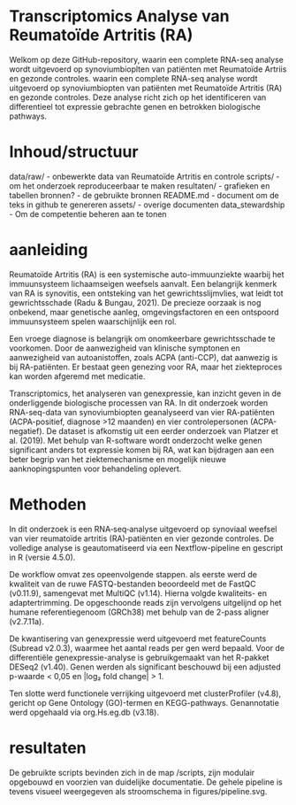 # Transcriptomics Analyse van Reumatoïde Artritis (RA)
Welkom op deze GitHub-repository, waarin een complete RNA-seq analyse wordt uitgevoerd op synoviumbioplten van patiënten met Reumatoïde Artriis en gezonde controles. waarin een complete RNA-seq analyse wordt uitgevoerd op synoviumbiopten van patiënten met Reumatoïde Artritis (RA) en gezonde controles. Deze analyse richt zich op het identificeren van differentieel tot expressie gebrachte genen en betrokken biologische pathways.

# Inhoud/structuur
data/raw/ - onbewerkte data van Reumatoïde Artritis en controle 
scripts/ - om het onderzoek reproduceerbaar te maken
resultaten/ - grafieken en tabellen 
bronnen? - de gebruikte bronnen 
README.md - document om de teks in github te genereren 
assets/ - overige documenten
data_stewardship - Om de competentie beheren aan te tonen


# aanleiding

Reumatoïde Artritis (RA) is een systemische auto-immuunziekte waarbij het immuunsysteem lichaamseigen weefsels aanvalt. Een belangrijk kenmerk van RA is synovitis, een ontsteking van het gewrichtsslijmvlies, wat leidt tot gewrichtsschade (Radu & Bungau, 2021). De precieze oorzaak is nog onbekend, maar genetische aanleg, omgevingsfactoren en een ontspoord immuunsysteem spelen waarschijnlijk een rol.

Een vroege diagnose is belangrijk om onomkeerbare gewrichtsschade te voorkomen. Door de aanwezigheid van klinische symptonen en aanwezigheid van autoanistoffen, zoals ACPA (anti-CCP), dat aanwezig is bij RA-patiënten. Er bestaat geen genezing voor RA, maar het ziekteproces kan worden afgeremd met medicatie.

Transcriptomics, het analyseren van genexpressie, kan inzicht geven in de onderliggende biologische processen van RA. In dit onderzoek worden RNA-seq-data van synoviumbiopten geanalyseerd van vier RA-patiënten (ACPA-positief, diagnose >12 maanden) en vier controlepersonen (ACPA-negatief). De dataset is afkomstig uit een eerder onderzoek van Platzer et al. (2019). Met behulp van R-software wordt onderzocht welke genen significant anders tot expressie komen bij RA, wat kan bijdragen aan een beter begrip van het ziektemechanisme en mogelijk nieuwe aanknopingspunten voor behandeling oplevert.



# Methoden
In dit onderzoek is een RNA‑seq‑analyse uitgevoerd op synoviaal weefsel van vier reumatoïde artritis (RA)‑patiënten en vier gezonde controles. De volledige analyse is geautomatiseerd via een Nextflow-pipeline en gescript in R (versie 4.5.0). 

De workflow omvat zes opeenvolgende stappen. als eerste werd de kwaliteit van de ruwe FASTQ-bestanden beoordeeld met de FastQC (v0.11.9), samengevat met MultiQC (v1.14). Hierna volgde kwaliteits- en adaptertrimming. De opgeschoonde reads zijn vervolgens uitgelijnd op het humane referentiegenoom (GRCh38) met behulp van de 2-pass aligner (v2.7.11a).

De kwantisering van genexpressie werd uitgevoerd met featureCounts (Subread v2.0.3), waarmee het aantal reads per gen werd bepaald. Voor de differentiële genexpressie-analyse is gebruikgemaakt van het R-pakket DESeq2 (v1.40). Genen werden als significant beschouwd bij een adjusted p-waarde < 0,05 en |log₂ fold change| > 1.

Ten slotte werd functionele verrijking uitgevoerd met clusterProfiler (v4.8), gericht op Gene Ontology (GO)-termen en KEGG-pathways. Genannotatie werd opgehaald via org.Hs.eg.db (v3.18).



# resultaten


De gebruikte scripts bevinden zich in de map /scripts, zijn modulair opgebouwd en voorzien van duidelijke documentatie. De gehele pipeline is tevens visueel weergegeven als stroomschema in figures/pipeline.svg.

